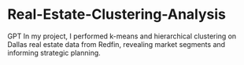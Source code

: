 # Real-Estate-Clustering-Analysis
GPT In my project, I performed k-means and hierarchical clustering on Dallas real estate data from Redfin, revealing market segments and informing strategic planning.
